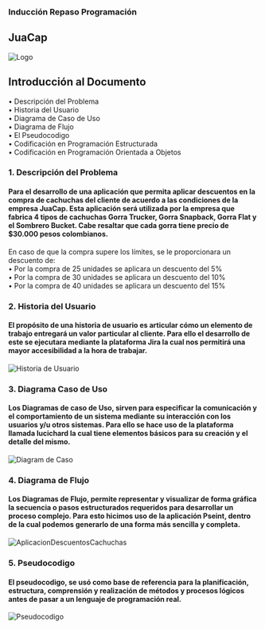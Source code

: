 ### Inducción Repaso Programación
## JuaCap
![Logo](https://github.com/JuanRozo17/JuanRozo05/assets/133442102/b07b95d0-9ffd-43a7-8941-abd52cc810fd)
## Introducción al Documento
•	Descripción del Problema <br>
•	Historia del Usuario <br>
•	Diagrama de Caso de Uso <br>
•	Diagrama de Flujo <br>
•	El Pseudocodigo <br>
•	Codificación en Programación Estructurada <br>
•	Codificación en Programación Orientada a Objetos <br>

### 1.	Descripción del Problema

#### Para el desarrollo de una aplicación que permita aplicar descuentos en la compra de cachuchas del cliente de acuerdo a las condiciones de la empresa JuaCap. Esta aplicación será utilizada por la empresa que fabrica 4 tipos de cachuchas Gorra Trucker, Gorra Snapback, Gorra Flat y el Sombrero Bucket. Cabe resaltar que cada gorra tiene precio de $30.000 pesos colombianos. <br>
En caso de que la compra supere los límites, se le proporcionara un descuento de: <br>
•	Por la compra de 25 unidades se aplicara un descuento del 5% <br>
•	Por la compra de 30 unidades se aplicara un descuento del 10% <br>
•	Por la compra de 40 unidades se aplicara un descuento del 15% <br>

### 2.	Historia del Usuario

#### El propósito de una historia de usuario es articular cómo un elemento de trabajo entregará un valor particular al cliente. Para ello el desarrollo de este se ejecutara mediante la plataforma Jira la cual nos permitirá una mayor accesibilidad a la hora de trabajar. <br>
![Historia de Usuario](https://github.com/JuanRozo17/JuanRozo05/assets/133442102/776ff03f-90ff-47f9-9ad3-16c94b0dab90)


### 3.	Diagrama Caso de Uso

#### Los Diagramas de caso de Uso, sirven para especificar la comunicación y el comportamiento de un sistema mediante su interacción con los usuarios y/u otros sistemas. Para ello se hace uso de la plataforma llamada lucichard la cual tiene elementos básicos para su creación y el detalle del mismo. <br>
![Diagram de Caso](https://github.com/JuanRozo17/JuanRozo05/assets/133442102/0eaea27d-97b0-436b-8f00-c01de52af28d)


### 4.	Diagrama de Flujo 

#### Los Diagramas de Flujo, permite representar y visualizar de forma gráfica la secuencia o pasos estructurados requeridos para desarrollar un proceso complejo. Para esto hicimos uso de la aplicación Pseint, dentro de la cual podemos generarlo de una forma más sencilla y completa. <br>
![AplicacionDescuentosCachuchas](https://github.com/JuanRozo17/JuanRozo05/assets/133442102/2dae41d0-2cb0-42ba-9d99-edb7a80a5a30)

### 5.	Pseudocodigo

#### El pseudocodigo, se usó como base de referencia para la planificación, estructura, comprensión y realización de métodos y procesos lógicos antes de pasar a un lenguaje de programación real. <br>
![Pseudocodigo](https://github.com/JuanRozo17/JuanRozo05/assets/133442102/56b81b02-8fa1-40d0-8a9f-00d60c0600cd)













